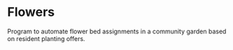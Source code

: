 # Flowers
Program to automate flower bed assignments in a community garden based on resident planting offers.
